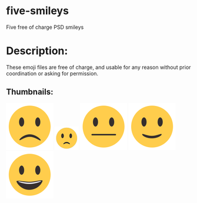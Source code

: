 # five-smileys
Five free of charge PSD smileys


# Description:
These emoji files  are free of charge, and usable for any reason without prior coordination or asking for permission.


## Thumbnails:
![alt text](https://raw.githubusercontent.com/ahmaddo/five-smileys/master/emojis/01.png) 
![alt text](https://raw.githubusercontent.com/ahmaddo/five-smileys/master/emojis/02.png)
![alt text](https://raw.githubusercontent.com/ahmaddo/five-smileys/master/emojis/03.png)
![alt text](https://raw.githubusercontent.com/ahmaddo/five-smileys/master/emojis/04.png)
![alt text](https://raw.githubusercontent.com/ahmaddo/five-smileys/master/emojis/05.png)
